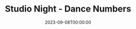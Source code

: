 ---
title: Studio Night - Dance Numbers
date: 2023-09-08T00:00:00
opening_date: 1926-12-31
approx_date: year
closing_date:
layout: productions
program:
Theatre: Theatre Jacksonville
cast:
- Performer: Elizabeth Trabue
crew:
orchestra:
---